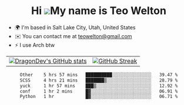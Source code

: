 <div align="center">
  
# Hi ![](https://user-images.githubusercontent.com/18350557/176309783-0785949b-9127-417c-8b55-ab5a4333674e.gif)My name is Teo Welton
</div>

*   🌍  I'm based in Salt Lake City, Utah, United States
*   ✉️  You can contact me at [teowelton@gmail.com](mailto:teowelton@gmail.com)
*   ⚡  I use Arch btw

<div align="center">

|||
|:-------------------------:|:-------------------------:|
| [![DragonDev's GitHub stats](https://github-readme-stats.vercel.app/api?username=DragonDev07&bg_color=1e1e2e&text_color=cdd6f4&icon_color=cba6f7&title_color=94e2d5)](https://github.com/DragonDev07) | [![GitHub Streak](https://streak-stats.demolab.com?user=DragonDev07&theme=catppuccin-mocha)](https://git.io/streak-stats) |

<!--START_SECTION:waka-->

```txt
Other    5 hrs 57 mins   ██████████░░░░░░░░░░░░░░░   39.47 %
SCSS     4 hrs 21 mins   ███████▒░░░░░░░░░░░░░░░░░   28.79 %
yuck     1 hr 57 mins    ███▒░░░░░░░░░░░░░░░░░░░░░   12.92 %
conf     1 hr 2 mins     █▓░░░░░░░░░░░░░░░░░░░░░░░   06.91 %
Python   1 hr            █▓░░░░░░░░░░░░░░░░░░░░░░░   06.71 %
```

<!--END_SECTION:waka-->

</div>
